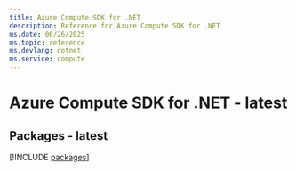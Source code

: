 ```yaml
---
title: Azure Compute SDK for .NET
description: Reference for Azure Compute SDK for .NET
ms.date: 06/26/2025
ms.topic: reference
ms.devlang: dotnet
ms.service: compute
---
```

# Azure Compute SDK for .NET - latest
## Packages - latest
[!INCLUDE [packages](compute-index.md)]